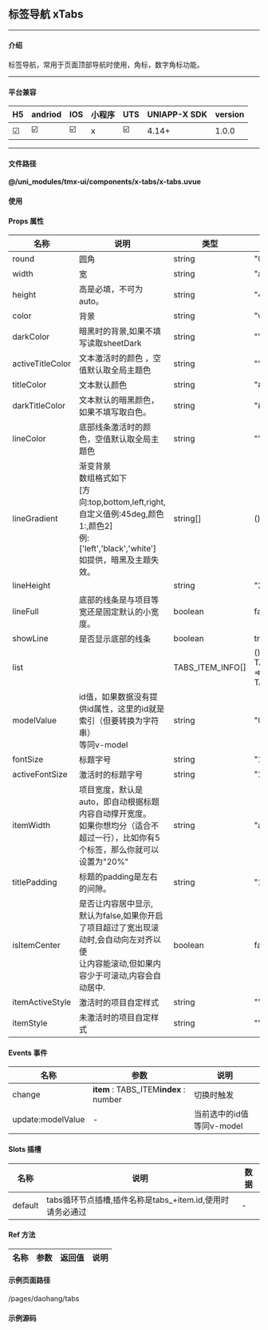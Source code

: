 
## 标签导航 xTabs

***

#### 介绍

标签导航，常用于页面顶部导航时使用，角标，数字角标功能。

***

#### 平台兼容

| H5 | andriod | IOS | 小程序 | UTS | UNIAPP-X SDK | version |
| --- | --- | --- | --- | --- | --- | --- |
| ☑ | ☑️ | ☑️ | x | ☑️ | 4.14+ | 1.0.0 |

***

#### 文件路径

**@/uni_modules/tmx-ui/components/x-tabs/x-tabs.uvue**

#### 使用

<x-tabs></x-tabs>

#### Props 属性

| 名称 | 说明 | 类型 | 默认值 |
| ------ | ---- | ---- | ---- |
| round | 圆角 | string | "0" |
| width | 宽 | string | "auto" |
| height | 高是必填，不可为auto。 | string | "44" |
| color | 背景 | string | "white" |
| darkColor | 暗黑时的背景,如果不填写读取sheetDark | string | "" |
| activeTitleColor | 文本激活时的颜色 ，空值默认取全局主题色 | string | "" |
| titleColor | 文本默认颜色 | string | "#888888" |
| darkTitleColor | 文本默认的暗黑颜色，如果不填写取白色。 | string | "#cacaca" |
| lineColor | 底部线条激活时的颜色，空值默认取全局主题色 | string | "" |
| lineGradient | 渐变背景<br>数组格式如下<br>                 [方向:top,bottom,left,right,自定义值例:45deg,颜色1:,颜色2]<br>例:['left','black','white']<br>如提供，暗黑及主题失效。 | string[] | () : string[] => [] |
| lineHeight |  | string | "2px" |
| lineFull | 底部的线条是与项目等宽还是固定默认的小宽度。 | boolean | false |
| showLine | 是否显示底部的线条 | boolean | true |
| list |  | TABS_ITEM_INFO[] | () : TABS_ITEM_INFO[] => [] as TABS_ITEM_INFO[] |
| modelValue | id值，如果数据没有提供id属性，这里的id就是索引（但要转换为字符串）<br>等同v-model | string | "0" |
| fontSize | 标题字号 | string | "16" |
| activeFontSize | 激活时的标题字号 | string | "16" |
| itemWidth | 项目宽度，默认是auto，即自动根据标题内容自动撑开宽度。<br>如果你想均分（适合不超过一行），比如你有5个标签，那么你就可以设置为"20%" | string | "auto" |
| titlePadding | 标题的padding是左右的间隙。 | string | "12px" |
| isItemCenter | 是否让内容居中显示,<br>默认为false,如果你开启了项目超过了宽出现滚动时,会自动向左对齐以便<br>让内容能滚动,但如果内容少于可滚动,内容会自动居中. | boolean | false |
| itemActiveStyle | 激活时的项目自定样式 | string | "" |
| itemStyle | 未激活时的项目自定样式 | string | "" |



#### Events 事件

| 名称 | 参数 | 说明 |
| ------ | ---- | ---- |
| change | **item** : TABS_ITEM**index** : number | 切换时触发 |
| update:modelValue | - | 当前选中的id值等同v-model |


#### Slots 插槽

| 名称 | 说明 | 数据 |
| ------ | ---- | ---- |
| default | tabs循环节点插槽,插件名称是tabs_+item.id,使用时请务必通过 | - |


#### Ref 方法

| 名称 | 参数 | 返回值 | 说明 |
| ------ | ---- | ---- | ---- |


#### 示例页面路径

/pages/daohang/tabs

#### 示例源码

<template>
	<!-- #ifdef APP -->
	<scroll-view style="flex:1">
	<!-- #endif -->
	<!-- #ifdef MP-WEIXIN -->
	<page-meta :page-style="`background-color:${xThemeConfigBgColor}`">
		<navigation-bar :background-color="xThemeConfigNavBgColor" :front-color="xThemeConfigNavFontColor"></navigation-bar>
	</page-meta>
	<!-- #endif -->

		<x-sheet>
			<x-text font-size="18" class=" text-weight-b mb-8">标签导航 Tabs</x-text>
			<x-text color="#999999" >样式定义灵活，有效应对各种场景。</x-text>
		</x-sheet>
	
		<x-sheet>
			<x-tabs item-width="33.3%" :list="list"></x-tabs>
		</x-sheet>
		<x-sticky>
			<template v-slot:default="{status}">
				<x-tabs  :is-item-center="true" v-model="activeId" width="100%" :list="list3"></x-tabs>
			</template>
		</x-sticky>
		<view style="height:20px"></view>
		<x-sheet>
			<x-text font-size="18" class=" text-weight-b mb-8">动态插槽定制</x-text>
			<x-tabs item-width="33.3%" :list="list" :showLine="false"
			item-active-style="background-color:rgb(5, 121, 255)"
			item-style="background-color:transparent"
			>
				<template v-slot:default="{item,active}">
					<x-text :color="active?'white':'rgb(5, 121, 255)'" :style="active?'font-weight:bold;':''">{{item.title}}</x-text>
				</template>
			</x-tabs>
		</x-sheet>
		<x-sheet>
			<x-text font-size="18" class=" text-weight-b">定义样式</x-text>
		</x-sheet>
		<x-sheet >
			<x-tabs round="32" color="black" dark-color="black" title-color="rgba(255,255,255,0.6)" active-title-color="yellow"
				item-width="33.3%" :list="list"></x-tabs>
		</x-sheet>
		<x-sheet>
			<x-text font-size="18" class=" text-weight-b">定义线条，角标等</x-text>
		</x-sheet>
		<x-sheet :padding="['0']" :loading="loadingData">
			<x-tabs :line-gradient="['right','#0579ff','#7a00c6']" height="44" v-model="activeId2"  :lineFull="true" itemWidth="33.3%" :list="list2"></x-tabs>
		</x-sheet>
		<x-sheet>
			<x-text font-size="18" class=" text-weight-b">过多标签，自动排列，并位移项目</x-text>
		</x-sheet>
		<x-sheet>
			<x-tabs v-model="activeId" :list="list3"></x-tabs>
			<view style="height: 600px;" class="mt-24">
				<x-button :block="true" @click="activeId='3'">变量控制切换{{activeId}}</x-button>
			</view>
		</x-sheet>
	<!-- #ifdef APP -->
	</scroll-view>
	<!-- #endif -->
</template>

<script>
	import { TABS_ITEM_INFO,TABS_ITEM } from "@/uni_modules/tmx-ui/interface.uts"
	export default {
		data() {
			return {
				list: [
					{ title: "全部" } as TABS_ITEM_INFO,
					{ title: "已完成" } as TABS_ITEM_INFO,
					{ title: "已删除" } as TABS_ITEM_INFO,
				],
				list2: [] as TABS_ITEM_INFO[],
				list3: [
					{ title: "全部" } as TABS_ITEM_INFO,
					{ title: "被禁用", disabled: true } as TABS_ITEM_INFO,
					{ title: "已删除" } as TABS_ITEM_INFO,
					{ title: "审核中" } as TABS_ITEM_INFO,
					{ title: "审核失败" } as TABS_ITEM_INFO,
					{ title: "售后中" } as TABS_ITEM_INFO,
					{ title: "已处理已处理" } as TABS_ITEM_INFO,
					{ title: "已处理2" } as TABS_ITEM_INFO,
					{ title: "已已处理处理3" } as TABS_ITEM_INFO,
					{ title: "已已处理处理4" } as TABS_ITEM_INFO,
					{ title: "已处理5" } as TABS_ITEM_INFO,
					{ title: "已处理8" } as TABS_ITEM_INFO,
				] as TABS_ITEM_INFO[],
				activeId:"2",
				activeId2:"-1",
				loadingData:true,
			};
		},
		onLoad() {
			/** 下面是模拟数据异步加载。 */
			let t = this;
			t.activeId2 = "1"
			setTimeout(function() {
				t.list2=[
					{ title: "全部" } as TABS_ITEM_INFO,
					{ title: "已完成", dotType: 'dot' } as TABS_ITEM_INFO,
					{ title: "已删除", dotType: 'label', dotText: '36' } as TABS_ITEM_INFO,
				] as TABS_ITEM_INFO[]
				t.loadingData = false
			}, 1500);
		},

		methods:{
			
		}
	}
</script>

<style lang="scss">

</style>
		
